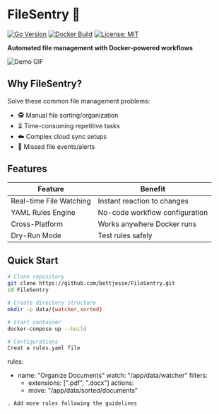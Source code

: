 # FileSentry 🚀

[![Go Version](https://img.shields.io/badge/go-1.24+-blue)](https://golang.org/)
[![Docker Build](https://img.shields.io/docker/pulls/jessebett/filesentry)](https://hub.docker.com/r/jessebett/filesentry)
[![License: MIT](https://img.shields.io/badge/License-MIT-yellow.svg)](https://opensource.org/licenses/MIT)

**Automated file management with Docker-powered workflows**

![Demo GIF](https://media.giphy.com/media/v1.Y2lkPTc5MGI3NjExZTBjY2Q4ZGNjYjU0YjM5YjYxYjI4Y2EzYjY5YjYyNDRkYzM5ZGM0NCZlcD12MV9pbnRlcm5hbF9naWZzX2dpZklkJmN0PWc/3ohzdIuqJCo7wMiew8/giphy.gif)

## Why FileSentry?

Solve these common file management problems:
- 🕵️ Manual file sorting/organization
- ⏳ Time-consuming repetitive tasks
- ☁️ Complex cloud sync setups
- 🚨 Missed file events/alerts

## Features

| Feature | Benefit |
|---------|---------|
| Real-time File Watching | Instant reaction to changes |
| YAML Rules Engine | No-code workflow configuration |
| Cross-Platform | Works anywhere Docker runs |
| Dry-Run Mode | Test rules safely |

## Quick Start

```bash
# Clone repository
git clone https://github.com/bettjesse/FileSentry.git
cd FileSentry

# Create directory structure
mkdir -p data/{watcher,sorted}

# Start container
docker-compose up --build

# Configurations 
Creat a rules.yaml file 

```
rules:
  - name: "Organize Documents"
    watch: "/app/data/watcher"
    filters:
      - extensions: [".pdf", ".docx"]
    actions:
      - move: "/app/data/sorted/documents"
```
. Add more rules following the guidelines 
